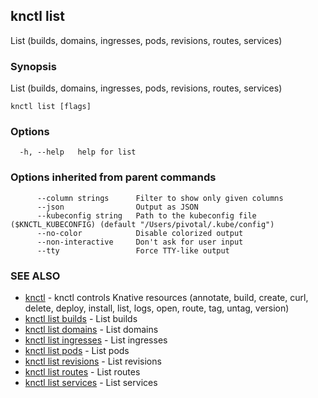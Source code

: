 ## knctl list

List (builds, domains, ingresses, pods, revisions, routes, services)

### Synopsis

List (builds, domains, ingresses, pods, revisions, routes, services)

```
knctl list [flags]
```

### Options

```
  -h, --help   help for list
```

### Options inherited from parent commands

```
      --column strings      Filter to show only given columns
      --json                Output as JSON
      --kubeconfig string   Path to the kubeconfig file ($KNCTL_KUBECONFIG) (default "/Users/pivotal/.kube/config")
      --no-color            Disable colorized output
      --non-interactive     Don't ask for user input
      --tty                 Force TTY-like output
```

### SEE ALSO

* [knctl](knctl.md)	 - knctl controls Knative resources (annotate, build, create, curl, delete, deploy, install, list, logs, open, route, tag, untag, version)
* [knctl list builds](knctl_list_builds.md)	 - List builds
* [knctl list domains](knctl_list_domains.md)	 - List domains
* [knctl list ingresses](knctl_list_ingresses.md)	 - List ingresses
* [knctl list pods](knctl_list_pods.md)	 - List pods
* [knctl list revisions](knctl_list_revisions.md)	 - List revisions
* [knctl list routes](knctl_list_routes.md)	 - List routes
* [knctl list services](knctl_list_services.md)	 - List services

